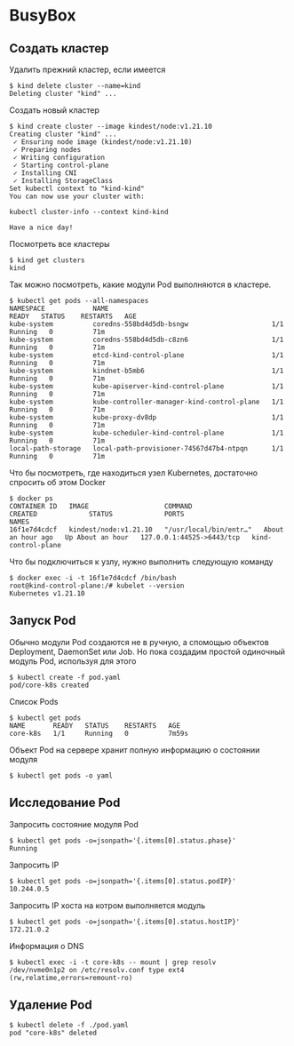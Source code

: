 # BusyBox

## Создать кластер

Удалить прежний кластер, если имеется

```
$ kind delete cluster --name=kind
Deleting cluster "kind" ...
```

Создать новый кластер

```
$ kind create cluster --image kindest/node:v1.21.10
Creating cluster "kind" ...
 ✓ Ensuring node image (kindest/node:v1.21.10)
 ✓ Preparing nodes
 ✓ Writing configuration
 ✓ Starting control-plane
 ✓ Installing CNI
 ✓ Installing StorageClass
Set kubectl context to "kind-kind"
You can now use your cluster with:

kubectl cluster-info --context kind-kind

Have a nice day!
```

Посмотреть все кластеры

```
$ kind get clusters
kind
```

Так можно посмотреть, какие модули Pod выполняются в кластере.

```
$ kubectl get pods --all-namespaces
NAMESPACE            NAME                                         READY   STATUS    RESTARTS   AGE
kube-system          coredns-558bd4d5db-bsngw                     1/1     Running   0          71m
kube-system          coredns-558bd4d5db-c8zn6                     1/1     Running   0          71m
kube-system          etcd-kind-control-plane                      1/1     Running   0          71m
kube-system          kindnet-b5mb6                                1/1     Running   0          71m
kube-system          kube-apiserver-kind-control-plane            1/1     Running   0          71m
kube-system          kube-controller-manager-kind-control-plane   1/1     Running   0          71m
kube-system          kube-proxy-dv8dp                             1/1     Running   0          71m
kube-system          kube-scheduler-kind-control-plane            1/1     Running   0          71m
local-path-storage   local-path-provisioner-74567d47b4-ntpqn      1/1     Running   0          71m
```

Что бы посмотреть, где находиться узел Kubernetes, достаточно спросить об этом Docker

```
$ docker ps
CONTAINER ID   IMAGE                   COMMAND                  CREATED             STATUS             PORTS                       NAMES
16f1e7d4cdcf   kindest/node:v1.21.10   "/usr/local/bin/entr…"   About an hour ago   Up About an hour   127.0.0.1:44525->6443/tcp   kind-control-plane
```

Что бы подключиться к узлу, нужно выполнить следующую команду

```
$ docker exec -i -t 16f1e7d4cdcf /bin/bash
root@kind-control-plane:/# kubelet --version
Kubernetes v1.21.10
```

## Запуск Pod 

Обычно модули Pod создаются не в ручную, а спомощью объектов Deployment, DaemonSet или Job.
Но пока создадим простой одиночный модуль Pod, используя для этого

```
$ kubectl create -f pod.yaml 
pod/core-k8s created
```

Список Pods

```
$ kubectl get pods
NAME       READY   STATUS    RESTARTS   AGE
core-k8s   1/1     Running   0          7m59s
```

Объект Pod на сервере хранит полную информацию о состоянии модуля

```
$ kubectl get pods -o yaml
```

## Исследование Pod

Запросить состояние модуля Pod

```
$ kubectl get pods -o=jsonpath='{.items[0].status.phase}'
Running
```

Запросить IP 

```
$ kubectl get pods -o=jsonpath='{.items[0].status.podIP}'
10.244.0.5
```

Запросить IP хоста на котром выполняется модуль

```
$ kubectl get pods -o=jsonpath='{.items[0].status.hostIP}'
172.21.0.2
```

Информация о DNS

```
$ kubectl exec -i -t core-k8s -- mount | grep resolv
/dev/nvme0n1p2 on /etc/resolv.conf type ext4 (rw,relatime,errors=remount-ro)
```

## Удаление Pod

```
$ kubectl delete -f ./pod.yaml 
pod "core-k8s" deleted
```
